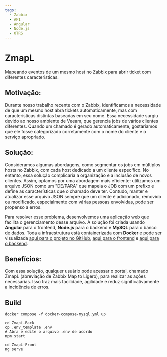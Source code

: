 ```yaml
---
tags:
  - Zabbix
  - API
  - Angular
  - Node.js
  - OTRS
---
```


# **ZmapL**

Mapeando eventos de um mesmo host no Zabbix para abrir ticket com diferentes caracteristicas.

## **Motivação:**

Durante nosso trabalho recente com o Zabbix, identificamos a necessidade de que um mesmo host abra tickets automaticamente, mas com características distintas baseadas em seu nome. Essa necessidade surgiu devido ao nosso ambiente de Veeam, que gerencia jobs de vários clientes diferentes. Quando um chamado é gerado automaticamente, gostaríamos que ele fosse categorizado corretamente com o nome do cliente e o serviço apropriado.

## **Solução:**

Consideramos algumas abordagens, como segmentar os jobs em múltiplos hosts no Zabbix, com cada host dedicado a um cliente específico. No entanto, essa solução complicaria a organização e a inclusão de novos clientes. Assim, optamos por uma abordagem mais eficiente: utilizamos um arquivo JSON como um "DE/PARA" que mapeia o JOB com um prefixo e define as características que o chamado deve ter. Contudo, manter e atualizar esse arquivo JSON sempre que um cliente é adicionado, removido ou modificado, especialmente com várias pessoas envolvidas, pode ser propenso a erros.

Para resolver esse problema, desenvolvemos uma aplicação web que facilita o gerenciamento desse arquivo. A solução foi criada usando **Angular** para o frontend, **Node.js** para o backend e **MySQL** para o banco de dados. Toda a infraestrutura está containerizada com **Docker** e pode ser visualizada [aqui para o projeto no GitHub](https://github.com/kmpc2013/ZmapL), [aqui para o frontend](https://hub.docker.com/repository/docker/kmpc2013/zmaplfront/general) e [aqui para o backend](https://hub.docker.com/repository/docker/kmpc2013/zmaplback/general).

## **Benefícios:**

Com essa solução, qualquer usuário pode acessar o portal, chamado ZmapL (abreviação de Zabbix Map to Ligero), para realizar as ações necessárias. Isso traz mais facilidade, agilidade e reduz significativamente a incidência de erros.

## **Build**

```shell title="Database"
docker compose -f docker-compose-mysql.yml up
```

```shell title="Backend"
cd ZmapL-Back
cp .env_template .env
# Abra e edite o arquivo .env de acordo
npm start
```

```shell title="Frontend"
cd ZmapL-Front
ng serve
```